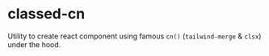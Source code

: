 # classed-cn
Utility to create react component using famous `cn()` (`tailwind-merge` &amp; `clsx`) under the hood.
